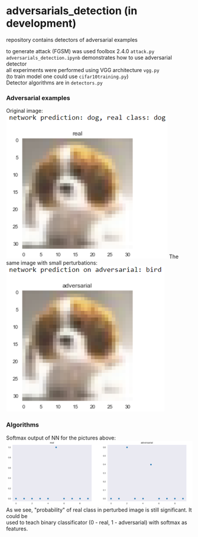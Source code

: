 # adversarials_detection (in development)

repository contains detectors of adversarial examples

to generate attack (FGSM) was used foolbox 2.4.0 <code>attack.py</code> \
<code>adversarials_detection.ipynb</code> demonstrates how to use adversarial detector \
all experiments were performed using VGG architecture <code>vgg.py</code> \
(to train model one could use <code>cifar10training.py</code>) \
Detector algorithms are in <code>detectors.py</code>

### Adversarial examples

Original image: \
![alt text](https://github.com/IKamsh/adversarials_detection/blob/main/img/dog.PNG)
The same image with small perturbations: \
![alt text](https://github.com/IKamsh/adversarials_detection/blob/main/img/adv_dog.PNG)

### Algorithms

Softmax output of NN for the pictures above:
![alt text](https://github.com/IKamsh/adversarials_detection/blob/main/img/softmax_distribution.PNG)
As we see, "probability" of real class in perturbed image is still significant. It could be \
used to teach binary classificator (0 - real, 1 - adversarial) with softmax as features.
